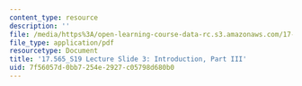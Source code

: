 ```yaml
---
content_type: resource
description: ''
file: /media/https%3A/open-learning-course-data-rc.s3.amazonaws.com/17-565-israel-history-politics-culture-identity-spring-2019/7f56057d0bb7254e2927c05798d680b0_MIT17_565S19_lecslide3.pdf
file_type: application/pdf
resourcetype: Document
title: '17.565_S19 Lecture Slide 3: Introduction, Part III'
uid: 7f56057d-0bb7-254e-2927-c05798d680b0
---
```

